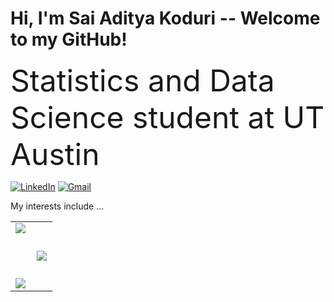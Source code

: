 # Hi, I'm Sai Aditya Koduri -- Welcome to my GitHub!

<font size="10">Statistics and Data Science student at UT Austin</font>



[![LinkedIn](https://img.shields.io/badge/LinkedIn-0077B5?style=for-the-badge&logo=linkedin&logoColor=white)](https://www.linkedin.com/in/saiadityakoduri/)
[![Gmail](https://img.shields.io/badge/Gmail-D14836?style=for-the-badge&logo=gmail&logoColor=white)](mailto:saiaditya.koduri@utexas.edu)


My interests include ...


<div align="center">

<table>
<tr>

<td width="48%" valign="top">

<div align="center">

<img src="https://github-readme-stats.vercel.app/api?username=saikoduri7&show_icons=true&theme=tokyonight&count_private=true&custom_title=Sai%20Aditya%27s%20GitHub%20Stats" />

<br/><br/>

<img src="https://github-readme-streak-stats.herokuapp.com/?user=saikoduri7&theme=tokyonight" />

</div>

</td>

<td width="50%" valign="middle" style="height:100%;">

<div align="center">

<img src="https://github-readme-stats.vercel.app/api/top-langs/?username=saikoduri7&layout=compact&theme=tokyonight" />

</div>

</td>

</tr>
</table>

</div>

</div>


